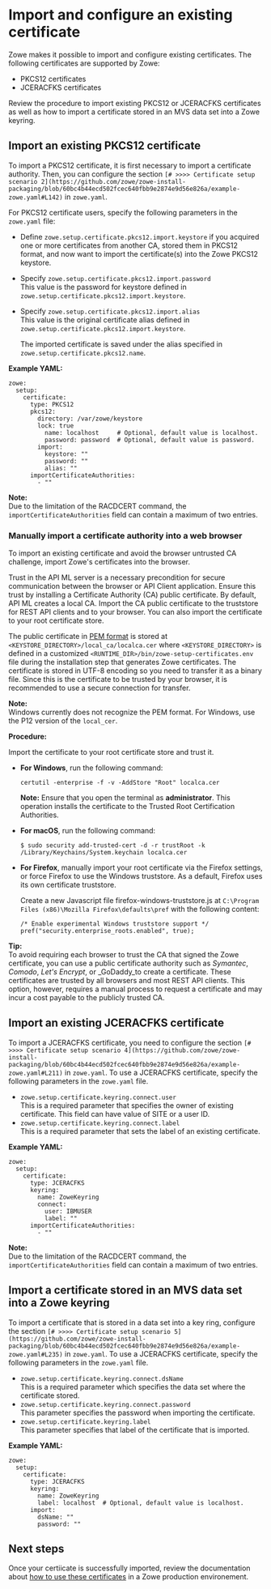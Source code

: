 # Import and configure an existing certificate 

Zowe makes it possible to import and configure existing certificates. The following certificates are supported by Zowe:

* PKCS12 certificates
* JCERACFKS certificates

Review the procedure to import existing PKCS12 or JCERACFKS certificates as well as how to import a certificate stored in an MVS data set into a Zowe keyring.

## Import an existing PKCS12 certificate

To import a PKCS12 certificate, it is first necessary to import a certificate authority. Then, you can configure the section `[# >>>> Certificate setup scenario 2](https://github.com/zowe/zowe-install-packaging/blob/60bc4b44ecd502fcec640fbb9e2874e9d56e826a/example-zowe.yaml#L142)` in `zowe.yaml`. 

For PKCS12 certificate users, specify the following parameters in the `zowe.yaml` file:

* Define `zowe.setup.certificate.pkcs12.import.keystore` if you acquired one or more certificates from another CA, stored them in PKCS12 format, and now want to import the certificate(s) into the Zowe PKCS12 keystore.

* Specify `zowe.setup.certificate.pkcs12.import.password`  
 This value is the password for keystore defined in `zowe.setup.certificate.pkcs12.import.keystore`.

* Specify `zowe.setup.certificate.pkcs12.import.alias`  
This value is the original certificate alias defined in `zowe.setup.certificate.pkcs12.import.keystore`.

    The imported certificate is saved under the alias specified in `zowe.setup.certificate.pkcs12.name`.

**Example YAML:**
```
zowe:
  setup:
    certificate:
      type: PKCS12
      pkcs12:
        directory: /var/zowe/keystore
        lock: true
          name: localhost     # Optional, default value is localhost.
          password: password  # Optional, default value is password.
        import:
          keystore: ""
          password: ""
          alias: ""
      importCertificateAuthorities:
        - ""
```

**Note:**  
Due to the limitation of the RACDCERT command, the `importCertificateAuthorities` field can contain a maximum of two entries.


### Manually import a certificate authority into a web browser

To import an existing certificate and avoid the browser untrusted CA challenge, import Zowe's certificates into the browser.

Trust in the API ML server is a necessary precondition for secure communication between the browser or API Client application. Ensure this trust by installing a Certificate Authority (CA) public certificate. By default, API ML creates a local CA. Import the CA public certificate to the truststore for REST API clients and to your browser. You can also import the certificate to your root certificate store.


<!-- - If a SAF keyring is being used and set up with `ZWEKRING` JCL, the procedure to obtain the certificate does not apply. It is recommended that you work with your security system administrator to obtain the certificate. Start the procedure at step 2. -->

The public certificate in [PEM format](https://en.wikipedia.org/wiki/Privacy-Enhanced_Mail) is stored at `<KEYSTORE_DIRECTORY>/local_ca/localca.cer` where `<KEYSTORE_DIRECTORY>` is defined in a customized `<RUNTIME_DIR>/bin/zowe-setup-certificates.env` file during the installation step that generates Zowe certificates. The certificate is stored in UTF-8 encoding so you need to transfer it as a binary file. Since this is the certificate to be trusted by your browser, it is recommended to use a secure connection for transfer.

**Note:**  
Windows currently does not recognize the PEM format. For Windows, use the P12 version of the `local_cer`.

**Procedure:**

Import the certificate to your root certificate store and trust it.

  - **For Windows**, run the following command:

    ```
    certutil -enterprise -f -v -AddStore "Root" localca.cer
    ```

    **Note:** Ensure that you open the terminal as **administrator**. This operation installs the certificate to the Trusted Root Certification Authorities.

  - **For macOS**, run the following command:  
    
    ```
    $ sudo security add-trusted-cert -d -r trustRoot -k /Library/Keychains/System.keychain localca.cer
    ```

  - **For Firefox**, manually import your root certificate via the Firefox settings, or force Firefox to use the Windows truststore.
    As a default, Firefox uses its own certificate truststore.

    Create a new Javascript file firefox-windows-truststore.js at `C:\Program Files (x86)\Mozilla Firefox\defaults\pref` with the   following content:

    ```
    /* Enable experimental Windows truststore support */
    pref("security.enterprise_roots.enabled", true);
    ```

**Tip:**  
To avoid requiring each browser to trust the CA that signed the Zowe certificate, you can use a public certificate authority such as _Symantec_, _Comodo_, _Let's Encrypt_, or _GoDaddy_to create a certificate. These certificates are trusted by all browsers and most REST API clients. This option, however, requires a manual process to request a certificate and may incur a cost payable to the publicly trusted CA.

## Import an existing JCERACFKS certificate

To import a JCERACFKS certificate, you need to configure the section `[# >>>> Certificate setup scenario 4](https://github.com/zowe/zowe-install-packaging/blob/60bc4b44ecd502fcec640fbb9e2874e9d56e826a/example-zowe.yaml#L211)` in `zowe.yaml`. To use a JCERACFKS certificate, specify the following parameters in the `zowe.yaml` file.

- `zowe.setup.certificate.keyring.connect.user`  
This is a required parameter that specifies the owner of existing certificate. This field can have value of SITE or a user ID.
- `zowe.setup.certificate.keyring.connect.label`  
This is a required parameter that sets the label of an existing certificate.

**Example YAML:**
```
zowe:
  setup:
    certificate:
      type: JCERACFKS
      keyring:
        name: ZoweKeyring
        connect:
          user: IBMUSER
          label: ""
      importCertificateAuthorities:
        - ""
```

**Note:**  
Due to the limitation of the RACDCERT command, the `importCertificateAuthorities` field can contain a maximum of two entries.

## Import a certificate stored in an MVS data set into a Zowe keyring

To import a certificate that is stored in a data set into a key ring, configure the section `[# >>>> Certificate setup scenario 5](https://github.com/zowe/zowe-install-packaging/blob/60bc4b44ecd502fcec640fbb9e2874e9d56e826a/example-zowe.yaml#L235)` in `zowe.yaml`. To use a JCERACFKS certificate, specify the following parameters in the `zowe.yaml` file.

- `zowe.setup.certificate.keyring.connect.dsName`  
This is a required parameter which specifies the data set where the certificate stored.
- `zowe.setup.certificate.keyring.connect.password`  
This parameter specifies the password when importing the certificate.
-  `zowe.setup.certificate.keyring.label`  
This parameter specifies that label of the certificate that is imported. 

**Example YAML:**
```
zowe:
  setup:
    certificate:
      type: JCERACFKS
      keyring:
        name: ZoweKeyring
        label: localhost  # Optional, default value is localhost.
      import:
        dsName: ""
        password: ""
```

<!-- Any command to run? -->

## Next steps

Once your certiicate is successfully imported, review the documentation about [how to use these certificates](./use-certificates.md) in a Zowe production environement.